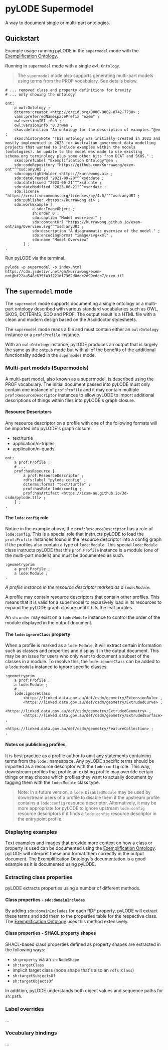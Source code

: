 # pyLODE Supermodel

A way to document single or multi-part ontologies.

## Quickstart

Example usage running pyLODE in the `supermodel` mode with the [Exemplification Ontology](https://github.com/Kurrawong/exem-ont).

Running in `supermodel` mode with a single `owl:Ontology`.

> The `supermodel` mode also supports generating multi-part models using terms from the PROF vocabulary. See details below.

```turtle
# ... removed class and property definitions for brevity
# ... only showing the ontology.

ont:
    a owl:Ontology ;
    dcterms:creator <http://orcid.org/0000-0002-8742-7730> ;
    vann:preferredNamespacePrefix "exem" ;
    owl:versionIRI :0.3 ;
    owl:versionInfo "0.3"@en ;
    skos:definition "An ontology for the description of examples."@en ;
    skos:historyNote "This ontology was initially created in 2021 and mostly implemented in 2023 for Australian government data modelling projects that wanted to include examples within the models (ontologies). An update to the model was made to use existing schema.org terminology plus some other bits from DCAT and SKOS." ;
    skos:prefLabel "Exemplification Ontology"@en ;
    sdo:codeRepository "https://github.com/Kurrawong/exem-ont"^^xsd:anyURI ;
    sdo:copyrightHolder <https://kurrawong.ai> ;
    sdo:dateCreated "2021-09-28"^^xsd:date ;
    sdo:dateIssued "2023-06-21"^^xsd:date ;
    sdo:dateModified "2023-06-21"^^xsd:date ;
    sdo:license "https://creativecommons.org/licenses/by/4.0/"^^xsd:anyURI ;
    sdo:publisher <https://kurrawong.ai> ;
    sdo:workExample [
            a sdo:ImageObject ;
            sh:order 0 ;
            sdo:caption "Model overview." ;
            sdo:contentUrl "https://kurrawong.github.io/exem-ont/img/Overview.svg"^^xsd:anyURI ;
            sdo:description "A diagrammatic overview of the model." ;
            sdo:encodingFormat "image/svg+xml" ;
            sdo:name "Model Overview"
        ] ;
.
```

Run pyLODE via the terminal.

```shell
pylode -p supermodel -o index.html https://cdn.jsdelivr.net/gh/kurrawong/exem-ont@bf22aa548c635f43f221df7362d8ddc2d99edcc7/exem.ttl
```

## The `supermodel` mode

The `supermodel` mode supports documenting a single ontology or a multi-part ontology described with various standard vocabularies such as OWL, SKOS, DCTERMS, SDO and PROF. The output result is a HTML file with a clean and modern design based on the Asciidoctor stylesheets.

The `supermodel` mode reads a file and must contain either an `owl:Ontology` instance or a `prof:Profile` instance.

With an `owl:Ontology` instance, pyLODE produces an output that is largely the same as the `ontpub` mode but with all of the benefits of the additional functionality added in the `supermodel` mode.

### Multi-part models (Supermodels)

A multi-part model, also known as a supermodel, is described using the PROF vocabulary. The initial document passed into pyLODE must only contain one instance of `prof:Profile` and it may contain multiple `prof:ResourceDescriptor` instances to allow pyLODE to import additional descriptions of things within files into pyLODE's graph closure.

#### Resource Descriptors

Any resource descriptor on a profile with one of the following formats will be imported into pyLODE's graph closure.

- text/turtle
- application/n-triples
- application/n-quads

```turtle
ont:
    a prof:Profile ;
    # ...
    prof:hasResource [
        a prof:ResourceDescriptor ;
        rdfs:label "pylode config" ;
        dcterms:format "text/turtle" ;
        prof:hasRole lode:config ;
        prof:hasArtifact <https://icsm-au.github.io/3d-csdm/pylode.ttl> ;
    ] ;
.
```

#### The `lode:config` role

Notice in the example above, the `prof:ResourceDescriptor` has a role of `lode:config`. This is a special role that instructs pyLODE to load the `prof:Profile` instances found in the resource descriptor into a config graph if the profiles also contain a type of `lode:Module`. This special `lode:Module` class instructs pyLODE that this `prof:Profile` instance is a module (one of the multi-part models) and must be documented as such.

```turtle
:geometryprim
    a prof:Profile ;
    a lode:Module ;
.
```

_A profile instance in the resource descriptor marked as a `lode:Module`._

A profile may contain resource descriptors that contain other profiles. This means that it is valid for a supermodel to recursively load in its resources to expand the pyLODE graph closure until it hits the leaf profiles.

An `sh:order` may exist on a `lode:Module` instance to control the order of the module displayed in the output document.

#### The `lode:ignoreClass` property

When a profile is marked as a `lode:Module`, it will extract certain information such as classes and properties and display it in the output document. This may be an issue for users who only want to document a subset of the classes in a module. To resolve this, the `lode:ignoreClass` can be added to a `lode:Module` instance to ignore specific classes.

```turtle
:geometryprim
    a prof:Profile ;
    a lode:Module ;
    # ...
    lode:ignoreClass
        <https://linked.data.gov.au/def/csdm/geometry/ExtensionRule> ,
        <https://linked.data.gov.au/def/csdm/geometry/ExtrudedCurve> ,
        <https://linked.data.gov.au/def/csdm/geometry/ExtrudedGeometry> ,
        <https://linked.data.gov.au/def/csdm/geometry/ExtrudedSurface> ,
        <https://linked.data.gov.au/def/csdm/geometry/FeatureCollection> ;
.
```

#### Notes on publishing profiles

It is best practice as a profile author to omit any statements containing terms from the `lode:` namespace. Any pyLODE specific terms should be imported as a resource descriptor with the `lode:config` role. This way, downstream profiles that profile an existing profile may override certain things or may choose which profiles they want to actually document by tagging them with the `lode:Module` class type.

> Note: In a future version, a `lode:DisabledModule` may be used by downstream users of a profile to disable them if the upstream profile contains a `lode:config` resource descriptor. Alternatively, it may be more appropriate for pyLODE to ignore upstream `lode:config` resource descriptors if it finds a `lode:config` resource descriptor in the entrypoint profile.

### Displaying examples

Text examples and images that provide more context on how a class or property is used can be documented using the [Exemplification Ontology](https://linked.data.gov.au/def/exem). pyLODE will interpret these and format them correctly in the output document. The Exemplification Ontology's documentation is a good example as it is documented using pyLODE.

### Extracting class properties

pyLODE extracts properties using a number of different methods.

#### Class properties - `sdo:domainIncludes`

By adding `sdo:domainIncludes` for each RDF property, pyLODE will extract these terms and add them to the properties table for the respective class. The [Exemplification Ontology](https://linked.data.gov.au/def/exem) uses this method extensively.

#### Class properties - SHACL property shapes

SHACL-based class properties defined as property shapes are extracted in the following ways:

- `sh:property` via an `sh:NodeShape`
- `sh:targetClass`
- implicit target class (node shape that's also an `rdfs:Class`)
- `sh:targetSubjectsOf`
- `sh:targetObjectsOf`

In addition, pyLODE understands both object values and sequence paths for `sh:path`.

### Label overrides

...

### Vocabulary bindings

...
